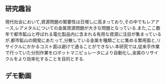 ## 研究趣旨
現代社会において,資源問題の緊要性は日増しに高まっており,その中でもレアアース,レアメタルについての金属資源問題が大きな問題となっている.また,ここ数年で都市鉱山と呼ばれる電化製品内に含まれる有用な資源に注目が集まっているが,都市鉱山の開発にあたって,分散している金属を種類ごとに集める繁用面と,リサイクルにかかるコスト面は避けて通ることができない.本研究では,従来手作業で行っていた分別作業をロボットマニピュレータにより自動化し,金属のリサイクルをより効率化することを目的とする.

## デモ動画
